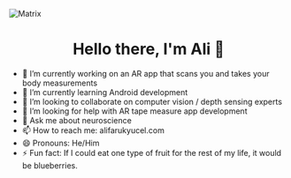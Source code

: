 ![Matrix](https://user-images.githubusercontent.com/34458230/178477950-6d710f41-ce9d-45e6-9965-126186842919.gif)

<p>
  <h1 align="center"><b>Hello there, I'm Ali 👋</b></h1>
</p>

- 🔭 I’m currently working on an AR app that scans you and takes your body measurements
- 🌱 I’m currently learning Android development
- 👯 I’m looking to collaborate on computer vision / depth sensing experts
- 🤔 I’m looking for help with AR tape measure app development
- 💬 Ask me about neuroscience
- 📫 How to reach me: alifarukyucel.com
- 😄 Pronouns: He/Him
- ⚡ Fun fact: If I could eat one type of fruit for the rest of my life, it would be blueberries.

